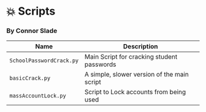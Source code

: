 # 💥 Scripts
### By Connor Slade
|Name|Description|
|---|---|
|`SchoolPasswordCrack.py`|Main Script for cracking student passwords|
|`basicCrack.py`|A simple, slower version of the main script|
|`massAccountLock.py`|Script to Lock accounts from being used|